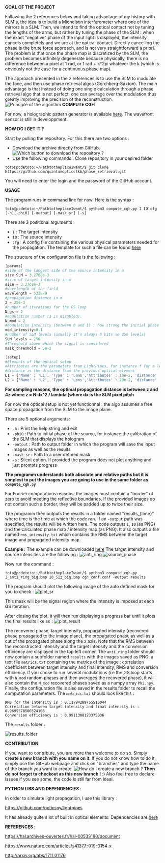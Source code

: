 **GOAL OF THE PROJECT**

Following the 2 references below and taking advantage of my history with SLM's, the idea is to build a Michelson interferometer where one of the mirrors is a SLM. Then, we intend to find the optical contact not by tuning the lengths of the arms, but rather by tuning the phase of the SLM : when the exact "negative" phase of the input light is displayed, the intensity cancels completely and we are at the optical contact. Directly cancelling the phase is the brute force approach, and is not very straightforward a priori. The problem is that once the phase map is discretized by the SLM, the problem becomes infinitely degenerate because physically, there is no difference between a pixel at 1 rad, or 1 rad + k*2pi whatever the k (which is obviously not the case for a continuous phase map). 

The approach presented in the 2 references is to use the SLM to modulate the face, and then use phase retrieval algos (Gerchberg-Saxton). The main advantage is that instead of doing one single calculation through a phase retrieval algo that is not perfect, one can average over the modulation thus greatly improving the precision of the reconstruction. 
![Principle of the algorithm](/images/wish_fig_2.png)
**COMPUTE CGH**

For now, a holographic pattern generator is available [here](ComputeCGH/compute_cgh.py). The wavefront sensor is still in developpment.

**HOW DO I GET IT ?**

Start by pulling the repository. For this there are two options :
* Download the archive directly from GitHub.
![Which button to download the repository ?](/images/download_repo.png)
* Use the following commands :
Clone repository in your desired folder
```console
toto@pcdetoto:~/PathtotheplaceIwant/$ git clone https://github.com/quantumopticslkb/phase_retrieval.git
```
You will need to enter the login and the password of the GitHub account.

**USAGE**

The program runs in command line for now. Here is the syntax :
```console
toto@pcdetoto:~/PathtotheplaceIwant/$ python3 compute_cgh.py I IO cfg [-h][-phi0] [-output] [-mask_sr] [-s]
```
There are 3 positional arguments :
* `I` : The target intensity
* `I0` : The source intensity
* `cfg` : A config file containing the various physical parameters needed for the propagation. The template for such a file can be found [here](ComputeCGH/cgh_conf.conf)

The structure of the configuration file is the following :
```python
[params]
#size of the longest side of the source intensity in m
size_SLM = 3.2768e-3
#size of target intensity in m
size = 3.2768e-3
#wavelength of the field
wavelength = 532e-9
#propagation distance in m
z = 25e-3
#number of iterations for the GS loop
N_gs = 2
#modulation number (1 is disabled).
N_mod = 2
#modulation intensity (between 0 and 1) : how strong the initial phase is modulated
mod_intensity=0.1
#number of SLM levels (usually it's always 8 bits so 256 levels)
SLM_levels = 256
#Threshold above which the signal is considered
mask_threshold = 5e-2

[setup]
#Elements of the optical setup
#Attributes are the parameters from LightPipes, for instance f for a lens
#distance is the distance from the previous optical element
L1 = {'Name' : 'L1', 'Type' : 'Lens','Attributes' : 10e-2, 'distance' : 10e-2}
L2 = {'Name' : 'L2', 'Type' : 'Lens','Attributes' : 20e-2, 'distance' : 20e-2}

```

**For sampling reasons, the optimal propagation distance is between z and 4z where z = N dx^2 / lambda (where dx is the SLM pixel pitch**

For now the optical setup is not yet functionnal : the algo assumes a free space propagation from the SLM to the image plane.

There are 5 optional arguments:
* `-h` : Print the help string and exit
* `-phi0` : Path to initial phase of the source, for instance the calibration of the SLM that displays the hologram
* `-output` : Path to output folder in which the program will save the input images as well as the results
* `-mask_sr` : Path to a user defined mask
* `-s` : Silent option. If provided the program does not plot anything and just prompts progress

**The programm understands both absolute and relative paths but it is simplest to put the images you are going to use in the same folder as `compute_cgh.py`**

For Fourier computations reasons, the images must contain a "border" of zero to avoid meeting the reflective boundaries. If the provided images do not contain such a border, they will be padded up to twice their size.

The programm then outputs the results in a folder named "results_{time}" where time is the time at which the code ran. If an `-output` path was specified, the results will be written here. The code outputs `I`, `I0` (as PNG) and the calculated phase map / intensity map (as PNG). It also outputs a file named `rms_intensity.txt` which contains the RMS between the target image and propagated intensity map.

**Example :** The example can be downloaded [here](/examples/anti_ring)
The target intensity and source intensities are the following :
![anti_ring](/images/I_anti_ring_big.bmp)
![source_phase](/images/I0_512_big.bmp)

Now run the command :
```console
toto@pcdetoto:~/PathtotheplaceIwant/$ python3 compute_cgh.py I_anti_ring_big.bmp I0_512_big.bmp cgh_conf.conf -output results
```

The program should plot the following image of the auto defined mask for you to check :
![plot_sr](/images/plot_sr.png)

This mask will be the signal region where the intensity is imposed at each GS iteration.

After closing the plot, it will then run displaying a progress bar until it plots the final results like so :
![plot_result](/images/plot_result.png)

The recovered phase, target intensity, propagated intensity (recovered phase propagated to the image plane), the propagated phase as well as a cut of the propagated phase along the x axis. Note that the RMS between the reconstructed intensity and the target intensity and the conversion efficiency are displayed in the top left corner.
The `anti_ring` folder should now contain a subfolder named `results` with the images saved as PNG, a text file `metrics.txt` containing the metrics of the image : correlation coefficient between target intensity and final intensity, RMS and conversion efficiency. If you chose to run several modulations (i.e the GS loop starts with `N_mod` random phases and then averages the recovered phase), it will also contain the `N_mod` recovered phases saved as a numpy array `Phi.npy`. Finally, the configuration file is also saved in the results folder to recall the computation parameters.
The `metrics.txt` should look like this :
```
RMS for the intensity is : 0.11794289765510044 
Correlation between target intensity and final intensity is : 0.9699578500524106 
Conversion efficiency is : 0.9911308123375036 
```
The `results` folder :

![results_folder](/images/results_folder.png)
 
**CONTRIBUTION**

If you want to contribute, you are more than welcome to do so. Simply **create a new branch with you name on it**. If you do not know how to do it, simply use the GitHub webpage and click on "branches" and type the name of the branch you want to create:
![How do I create a new branch ?](/images/create_branch.png)
**Then do not forget to checkout as this new branch !** :)
Also feel free to declare issues if you see some, the code is still far from ideal.

**PYTHON LIBS AND DEPENDENCIES** :  

In order to simulate light propagation, I use this library : 

https://github.com/opticspy/lightpipes 

It has already quite a lot of built in optical elements. 
Dependencies are [here](setup.py)

**REFERENCES** : 

https://hal.archives-ouvertes.fr/hal-00533180/document 

https://www.nature.com/articles/s41377-019-0154-x 

http://arxiv.org/abs/1711.01176 
